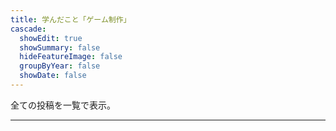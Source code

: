 ```yaml
---
title: 学んだこと「ゲーム制作」
cascade:
  showEdit: true
  showSummary: false
  hideFeatureImage: false
  groupByYear: false
  showDate: false
---
```


全ての投稿を一覧で表示。



---
